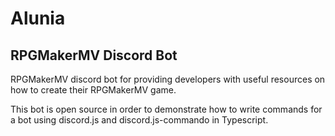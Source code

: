 # Alunia
## RPGMakerMV Discord Bot

RPGMakerMV discord bot for providing developers with useful resources on how to create their RPGMakerMV game.

This bot is open source in order to demonstrate how to write commands for a bot using discord.js and discord.js-commando in Typescript.